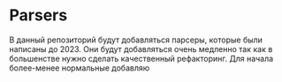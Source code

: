 # Parsers

В данный репозиторий будут добавляться парсеры, которые были написаны до 2023. Они будут добавляться очень медленно так как в большенстве нужно сделать качественный рефакторинг. Для начала более-менее нормальные добавляю 
